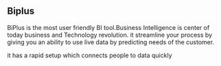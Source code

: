 ## Biplus
BiPlus is the most user friendly BI tool.Business Intelligence is center of today business and Technology revolution. it streamline your process by giving you an ability to use live data by predicting needs of the customer.

it has a rapid setup which connects people to data quickly
<!--stackedit_data:
eyJoaXN0b3J5IjpbLTE4MjQ5OTE2MjVdfQ==
-->